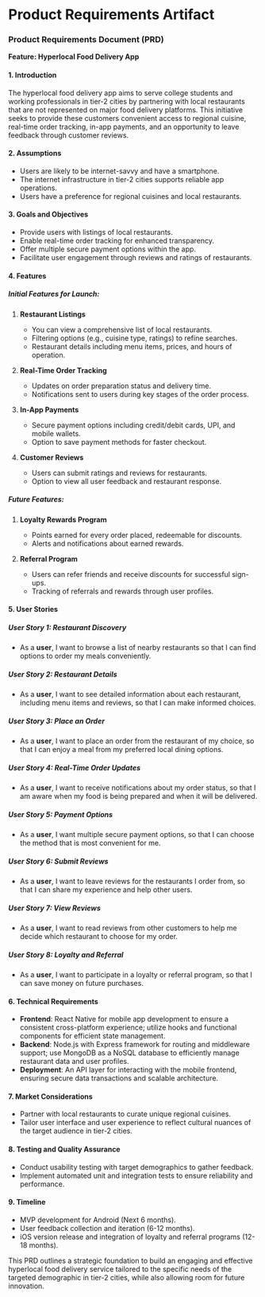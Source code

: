 # Product Requirements Artifact

### Product Requirements Document (PRD)

**Feature: Hyperlocal Food Delivery App**
  
#### 1. Introduction
The hyperlocal food delivery app aims to serve college students and working professionals in tier-2 cities by partnering with local restaurants that are not represented on major food delivery platforms. This initiative seeks to provide these customers convenient access to regional cuisine, real-time order tracking, in-app payments, and an opportunity to leave feedback through customer reviews.

#### 2. Assumptions
- Users are likely to be internet-savvy and have a smartphone.
- The internet infrastructure in tier-2 cities supports reliable app operations.
- Users have a preference for regional cuisines and local restaurants.
  
#### 3. Goals and Objectives
- Provide users with listings of local restaurants.
- Enable real-time order tracking for enhanced transparency.
- Offer multiple secure payment options within the app.
- Facilitate user engagement through reviews and ratings of restaurants.

#### 4. Features
##### Initial Features for Launch:
1. **Restaurant Listings**
   - You can view a comprehensive list of local restaurants.
   - Filtering options (e.g., cuisine type, ratings) to refine searches.
   - Restaurant details including menu items, prices, and hours of operation.

2. **Real-Time Order Tracking**
   - Updates on order preparation status and delivery time.
   - Notifications sent to users during key stages of the order process.

3. **In-App Payments**
   - Secure payment options including credit/debit cards, UPI, and mobile wallets.
   - Option to save payment methods for faster checkout.

4. **Customer Reviews**
   - Users can submit ratings and reviews for restaurants.
   - Option to view all user feedback and restaurant response.
  
##### Future Features:
1. **Loyalty Rewards Program**
   - Points earned for every order placed, redeemable for discounts.
   - Alerts and notifications about earned rewards.

2. **Referral Program**
   - Users can refer friends and receive discounts for successful sign-ups.
   - Tracking of referrals and rewards through user profiles.

#### 5. User Stories
##### User Story 1: Restaurant Discovery
- As a **user**, I want to browse a list of nearby restaurants so that I can find options to order my meals conveniently.
  
##### User Story 2: Restaurant Details
- As a **user**, I want to see detailed information about each restaurant, including menu items and reviews, so that I can make informed choices.

##### User Story 3: Place an Order
- As a **user**, I want to place an order from the restaurant of my choice, so that I can enjoy a meal from my preferred local dining options.

##### User Story 4: Real-Time Order Updates
- As a **user**, I want to receive notifications about my order status, so that I am aware when my food is being prepared and when it will be delivered.

##### User Story 5: Payment Options
- As a **user**, I want multiple secure payment options, so that I can choose the method that is most convenient for me.

##### User Story 6: Submit Reviews
- As a **user**, I want to leave reviews for the restaurants I order from, so that I can share my experience and help other users.

##### User Story 7: View Reviews
- As a **user**, I want to read reviews from other customers to help me decide which restaurant to choose for my order.

##### User Story 8: Loyalty and Referral
- As a **user**, I want to participate in a loyalty or referral program, so that I can save money on future purchases.

#### 6. Technical Requirements
- **Frontend**: React Native for mobile app development to ensure a consistent cross-platform experience; utilize hooks and functional components for efficient state management.
- **Backend**: Node.js with Express framework for routing and middleware support; use MongoDB as a NoSQL database to efficiently manage restaurant data and user profiles.
- **Deployment**: An API layer for interacting with the mobile frontend, ensuring secure data transactions and scalable architecture.

#### 7. Market Considerations
- Partner with local restaurants to curate unique regional cuisines.
- Tailor user interface and user experience to reflect cultural nuances of the target audience in tier-2 cities.

#### 8. Testing and Quality Assurance
- Conduct usability testing with target demographics to gather feedback.
- Implement automated unit and integration tests to ensure reliability and performance.

#### 9. Timeline
- MVP development for Android (Next 6 months).
- User feedback collection and iteration (6-12 months).
- iOS version release and integration of loyalty and referral programs (12-18 months).

This PRD outlines a strategic foundation to build an engaging and effective hyperlocal food delivery service tailored to the specific needs of the targeted demographic in tier-2 cities, while also allowing room for future innovation.